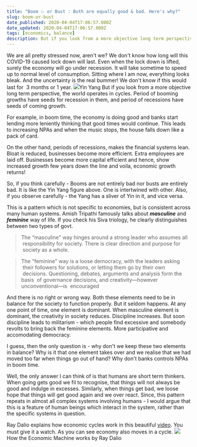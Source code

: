 ```yaml
---
title: "Boom 💥 or Bust : Both are equally good & bad. Here's why?"
slug: boom-or-bust
date_published: 2020-04-04T17:06:57.000Z
date_updated: 2020-04-04T17:06:57.000Z
tags: [economics, balance]
description: But if you look from a more objective long term perspective, the world operates in cycles. Period of booming growths have seeds for recession in them, and period of recessions have seeds of coming growth. 
---
```


We are all pretty stressed now, aren't we? We don't know how long will this COVID-19 caused lock down will last. Even when the lock down is lifted, surely the economy will go under recession. It will take sometime to speed up to normal level of consumption. Sitting where I am now, everything looks bleak. And the uncertainty is the real bummer! We don't know if this would last for  3 months or 1 year.
![](/img/2020/04/yin-et-yang_nor.png)Yin Yang
But if you look from a more objective long term perspective, the world operates in cycles. Period of booming growths have seeds for recession in them, and period of recessions have seeds of coming growth. 

For example, in boom time, the economy is doing good and banks start lending more leniently thinking that good times would continue. This leads to increasing NPAs and when the music stops, the house falls down like a pack of card. 

On the other hand, periods of recessions, makes the financial systems lean. Bloat is reduced, businesses become more efficient. Extra employees are laid off. Businesses become more capital efficient and hence, show increased growth few years down the line and voila, economic growth returns! 

So, if you think carefully - Booms are not entirely bad nor busts are entirely bad. It is like the Yin Yang figure above. One is intertwined with other. Also, if you observe carefully - the Yang has a sliver of Yin in it, and vice versa.

This is a pattern which is not specific to economies, but is consistent across many human systems. Amish Tripathi famously talks about ***masculine*** and ***feminine*** way of life. If you check his Siva triology, he clearly distinguishes between two types of govt.

> The “masculine" way hinges around a strong leader who assumes all  responsibility for society. There is clear direction and purpose for  society as a whole.

> The “feminine" way is a loose democracy, with the leaders asking  their followers for solutions, or letting them go by their own  decisions. Questioning, debates, arguments and analysis form the basis  of governance decisions, and creativity—however unconventional—is  encouraged

And there is no right or wrong way. Both these elements need to be in balance for the society to function properly. But it seldom happens. At any one point of time, one element is dominant. When masculine element is dominant, the creativity in society reduces. Discipline increases. But soon discipline leads to militarism - which people find excessive and somebody revolts to bring back the feminine elements. More participative and accomodating democracy.

I guess, then the only question is - why don't we keep these two elements in balance? Why is it that one element takes over and we realise that we had moved too far when things go out of hand? Why don't banks controls NPAs in boom time.

Well, the only answer I can think of is that humans are short term thinkers. When going gets good we fil to recognise, that things will not always be good and indulge in excesses. Similarly, when things get bad, we loose hope that things will get good again and we over react. Since, this pattern repeats in almost all complex systems involving humans - I would argue that this is a feature of human beings which interact in the system, rather than the specific systems in question.

Ray Dalio explains how economic cycles work in this beautiful [video](https://youtu.be/PHe0bXAIuk0). You must give it a watch. As you can see economy also moves in a cycle.
![](/img/2020/04/Screenshot_2020-04-04-How-the-Economic-Machine-Works--Animation--by-Ray-Dalio.png)How the Economic Machine works by Ray Dalio
